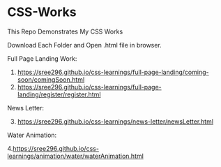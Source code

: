 # CSS-Works
This Repo Demonstrates My CSS Works

Download Each Folder and Open .html file in browser.

Full Page Landing Work:
1. https://sree296.github.io/css-learnings/full-page-landing/coming-soon/comingSoon.html
2. https://sree296.github.io/css-learnings/full-page-landing/register/register.html


News Letter:

3. https://sree296.github.io/css-learnings/news-letter/newsLetter.html

Water Animation:

4.https://sree296.github.io/css-learnings/animation/water/waterAnimation.html


  
